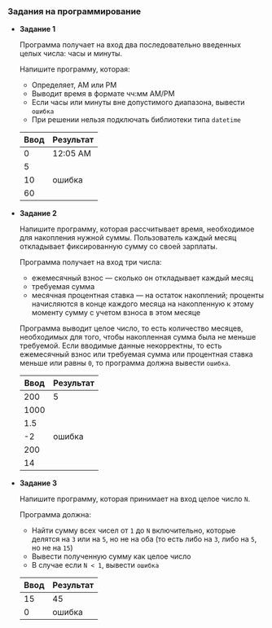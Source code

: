 ### Задания на программирование

- **Задание 1**

    Программа получает на вход два последовательно введенных целых числа: часы и минуты.
    
    Напишите программу, которая:
    - Определяет, AM или PM
    - Выводит время в формате чч:мм AM/PM
    - Если часы или минуты вне допустимого диапазона, вывести `ошибка`
    - При решении нельзя подключать библиотеки типа `datetime`

    |Ввод|Результат|
    |-|-|
    |0|12:05 AM|
    |5||
    |10|ошибка|
    |60||

- **Задание 2**

    Напишите программу, которая рассчитывает время, необходимое для накопления нужной суммы. Пользователь каждый месяц откладывает фиксированную сумму со своей зарплаты.
    
    Программа получает на вход три числа:
    - ежемесячный взнос — сколько он откладывает каждый месяц
    - требуемая сумма
    - месячная процентная ставка — на остаток накоплений; проценты начисляются в конце каждого месяца на накопленную к этому моменту сумму с учетом взноса в этом месяце

    Программа выводит целое число, то есть количество месяцев, необходимых для того, чтобы накопленная сумма была не меньше требуемой. Если вводимые данные некорректны, то есть ежемесячный взнос или требуемая сумма или процентная ставка меньше или равны `0`, то программа должна вывести `ошибка`.

    |Ввод|Результат|
    |-|-|
    |200|5|
    |1000||
    |1.5
    |-2|ошибка|
    |200||
    |14||

- **Задание 3**

    Напишите программу, которая принимает на вход целое число `N`.
    
    Программа должна:
    - Найти сумму всех чисел от `1` до `N` включительно, которые делятся на `3` или на `5`, но не на оба (то есть либо на `3`, либо на `5`, но не на `15`)
    - Вывести полученную сумму как целое число
    - В случае если `N < 1`, вывести `ошибка`

    |Ввод|Результат|
    |-|-|
    |15|45|
    |0|ошибка|

